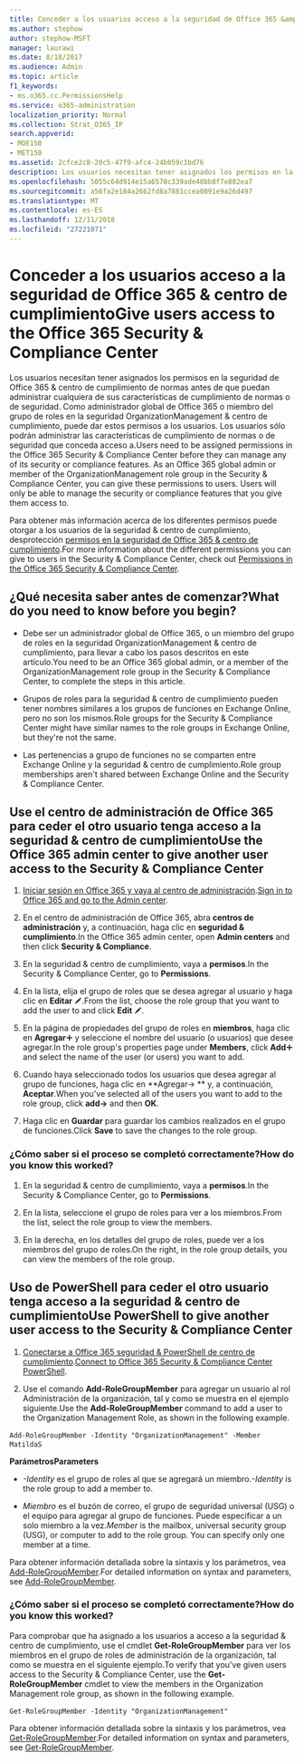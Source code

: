 ```yaml
---
title: Conceder a los usuarios acceso a la seguridad de Office 365 &amp; centro de cumplimiento
ms.author: stephow
author: stephow-MSFT
manager: laurawi
ms.date: 8/18/2017
ms.audience: Admin
ms.topic: article
f1_keywords:
- ms.o365.cc.PermissionsHelp
ms.service: o365-administration
localization_priority: Normal
ms.collection: Strat_O365_IP
search.appverid:
- MOE150
- MET150
ms.assetid: 2cfce2c8-20c5-47f9-afc4-24b059c1bd76
description: Los usuarios necesitan tener asignados los permisos en la seguridad de Office 365 &amp; centro de cumplimiento de normas antes de que puedan administrar cualquiera de sus características de cumplimiento de normas o de seguridad.
ms.openlocfilehash: 5055c64d914e15a6570c339ade48bb8f7e802ea7
ms.sourcegitcommit: a56fa2e184a2662fd8a7881ccea0891e9a26d497
ms.translationtype: MT
ms.contentlocale: es-ES
ms.lasthandoff: 12/11/2018
ms.locfileid: "27221071"
---
```

# <a name="give-users-access-to-the-office-365-security-amp-compliance-center"></a><span data-ttu-id="4b1b0-103">Conceder a los usuarios acceso a la seguridad de Office 365 &amp; centro de cumplimiento</span><span class="sxs-lookup"><span data-stu-id="4b1b0-103">Give users access to the Office 365 Security &amp; Compliance Center</span></span>

<span data-ttu-id="4b1b0-p101">Los usuarios necesitan tener asignados los permisos en la seguridad de Office 365 &amp; centro de cumplimiento de normas antes de que puedan administrar cualquiera de sus características de cumplimiento de normas o de seguridad. Como administrador global de Office 365 o miembro del grupo de roles en la seguridad OrganizationManagement &amp; centro de cumplimiento, puede dar estos permisos a los usuarios. Los usuarios sólo podrán administrar las características de cumplimiento de normas o de seguridad que conceda acceso a.</span><span class="sxs-lookup"><span data-stu-id="4b1b0-p101">Users need to be assigned permissions in the Office 365 Security &amp; Compliance Center before they can manage any of its security or compliance features. As an Office 365 global admin or member of the OrganizationManagement role group in the Security &amp; Compliance Center, you can give these permissions to users. Users will only be able to manage the security or compliance features that you give them access to.</span></span> 
  
<span data-ttu-id="4b1b0-107">Para obtener más información acerca de los diferentes permisos puede otorgar a los usuarios de la seguridad &amp; centro de cumplimiento, desprotección [permisos en la seguridad de Office 365 &amp; centro de cumplimiento](permissions-in-the-security-and-compliance-center.md).</span><span class="sxs-lookup"><span data-stu-id="4b1b0-107">For more information about the different permissions you can give to users in the Security &amp; Compliance Center, check out [Permissions in the Office 365 Security &amp; Compliance Center](permissions-in-the-security-and-compliance-center.md).</span></span>
  
## <a name="what-do-you-need-to-know-before-you-begin"></a><span data-ttu-id="4b1b0-108">¿Qué necesita saber antes de comenzar?</span><span class="sxs-lookup"><span data-stu-id="4b1b0-108">What do you need to know before you begin?</span></span>

- <span data-ttu-id="4b1b0-109">Debe ser un administrador global de Office 365, o un miembro del grupo de roles en la seguridad OrganizationManagement &amp; centro de cumplimiento, para llevar a cabo los pasos descritos en este artículo.</span><span class="sxs-lookup"><span data-stu-id="4b1b0-109">You need to be an Office 365 global admin, or a member of the OrganizationManagement role group in the Security &amp; Compliance Center, to complete the steps in this article.</span></span>
    
- <span data-ttu-id="4b1b0-110">Grupos de roles para la seguridad &amp; centro de cumplimiento pueden tener nombres similares a los grupos de funciones en Exchange Online, pero no son los mismos.</span><span class="sxs-lookup"><span data-stu-id="4b1b0-110">Role groups for the Security &amp; Compliance Center might have similar names to the role groups in Exchange Online, but they're not the same.</span></span> 
    
- <span data-ttu-id="4b1b0-111">Las pertenencias a grupo de funciones no se comparten entre Exchange Online y la seguridad &amp; centro de cumplimiento.</span><span class="sxs-lookup"><span data-stu-id="4b1b0-111">Role group memberships aren't shared between Exchange Online and the Security &amp; Compliance Center.</span></span>
    
## <a name="use-the-office-365-admin-center-to-give-another-user-access-to-the-security-amp-compliance-center"></a><span data-ttu-id="4b1b0-112">Use el centro de administración de Office 365 para ceder el otro usuario tenga acceso a la seguridad &amp; centro de cumplimiento</span><span class="sxs-lookup"><span data-stu-id="4b1b0-112">Use the Office 365 admin center to give another user access to the Security &amp; Compliance Center</span></span>

1. <span data-ttu-id="4b1b0-113">[Iniciar sesión en Office 365 y vaya al centro de administración](https://go.microsoft.com/fwlink/p/?LinkId=525275).</span><span class="sxs-lookup"><span data-stu-id="4b1b0-113">[Sign in to Office 365 and go to the Admin center](https://go.microsoft.com/fwlink/p/?LinkId=525275).</span></span>
    
2. <span data-ttu-id="4b1b0-114">En el centro de administración de Office 365, abra **centros de administración** y, a continuación, haga clic en **seguridad &amp; cumplimiento**.</span><span class="sxs-lookup"><span data-stu-id="4b1b0-114">In the Office 365 admin center, open **Admin centers** and then click **Security &amp; Compliance**.</span></span> 
    
3. <span data-ttu-id="4b1b0-115">En la seguridad &amp; centro de cumplimiento, vaya a **permisos**.</span><span class="sxs-lookup"><span data-stu-id="4b1b0-115">In the Security &amp; Compliance Center, go to **Permissions**.</span></span>
    
4. <span data-ttu-id="4b1b0-116">En la lista, elija el grupo de roles que se desea agregar al usuario y haga clic en **Editar** ![icono Editar](media/O365_MDM_CreatePolicy_EditIcon.gif).</span><span class="sxs-lookup"><span data-stu-id="4b1b0-116">From the list, choose the role group that you want to add the user to and click **Edit** ![Edit icon](media/O365_MDM_CreatePolicy_EditIcon.gif).</span></span>
    
5. <span data-ttu-id="4b1b0-117">En la página de propiedades del grupo de roles en **miembros**, haga clic en **Agregar**![icono Agregar](media/ITPro-EAC-AddIcon.gif) y seleccione el nombre del usuario (o usuarios) que desee agregar.</span><span class="sxs-lookup"><span data-stu-id="4b1b0-117">In the role group's properties page under **Members**, click **Add**![Add Icon](media/ITPro-EAC-AddIcon.gif) and select the name of the user (or users) you want to add.</span></span> 
    
6. <span data-ttu-id="4b1b0-118">Cuando haya seleccionado todos los usuarios que desea agregar al grupo de funciones, haga clic en \*\*Agregar-\> \*\* y, a continuación, **Aceptar**.</span><span class="sxs-lookup"><span data-stu-id="4b1b0-118">When you've selected all of the users you want to add to the role group, click **add-\>** and then **OK**.</span></span>
    
7. <span data-ttu-id="4b1b0-119">Haga clic en **Guardar** para guardar los cambios realizados en el grupo de funciones.</span><span class="sxs-lookup"><span data-stu-id="4b1b0-119">Click **Save** to save the changes to the role group.</span></span> 
    
### <a name="how-do-you-know-this-worked"></a><span data-ttu-id="4b1b0-120">¿Cómo saber si el proceso se completó correctamente?</span><span class="sxs-lookup"><span data-stu-id="4b1b0-120">How do you know this worked?</span></span>

1. <span data-ttu-id="4b1b0-121">En la seguridad &amp; centro de cumplimiento, vaya a **permisos**.</span><span class="sxs-lookup"><span data-stu-id="4b1b0-121">In the Security &amp; Compliance Center, go to **Permissions**.</span></span>
    
2. <span data-ttu-id="4b1b0-122">En la lista, seleccione el grupo de roles para ver a los miembros.</span><span class="sxs-lookup"><span data-stu-id="4b1b0-122">From the list, select the role group to view the members.</span></span>
    
3. <span data-ttu-id="4b1b0-123">En la derecha, en los detalles del grupo de roles, puede ver a los miembros del grupo de roles.</span><span class="sxs-lookup"><span data-stu-id="4b1b0-123">On the right, in the role group details, you can view the members of the role group.</span></span>
    
## <a name="use-powershell-to-give-another-user-access-to-the-security-amp-compliance-center"></a><span data-ttu-id="4b1b0-124">Uso de PowerShell para ceder el otro usuario tenga acceso a la seguridad &amp; centro de cumplimiento</span><span class="sxs-lookup"><span data-stu-id="4b1b0-124">Use PowerShell to give another user access to the Security &amp; Compliance Center</span></span>

1. <span data-ttu-id="4b1b0-125">[Conectarse a Office 365 seguridad & PowerShell de centro de cumplimiento](https://docs.microsoft.com/en-us/powershell/exchange/office-365-scc/connect-to-scc-powershell/connect-to-scc-powershell?view=exchange-ps).</span><span class="sxs-lookup"><span data-stu-id="4b1b0-125">[Connect to Office 365 Security & Compliance Center PowerShell](https://docs.microsoft.com/en-us/powershell/exchange/office-365-scc/connect-to-scc-powershell/connect-to-scc-powershell?view=exchange-ps).</span></span>
    
2. <span data-ttu-id="4b1b0-126">Use el comando **Add-RoleGroupMember** para agregar un usuario al rol Administración de la organización, tal y como se muestra en el ejemplo siguiente.</span><span class="sxs-lookup"><span data-stu-id="4b1b0-126">Use the **Add-RoleGroupMember** command to add a user to the Organization Management Role, as shown in the following example.</span></span> 
    
  ```
  Add-RoleGroupMember -Identity "OrganizationManagement" -Member MatildaS
  
  ```

 <span data-ttu-id="4b1b0-127">**Parámetros**</span><span class="sxs-lookup"><span data-stu-id="4b1b0-127">**Parameters**</span></span>
  
- <span data-ttu-id="4b1b0-128">_-Identity_ es el grupo de roles al que se agregará un miembro.</span><span class="sxs-lookup"><span data-stu-id="4b1b0-128">_-Identity_ is the role group to add a member to.</span></span> 
    
- <span data-ttu-id="4b1b0-p102">_Miembro_ es el buzón de correo, el grupo de seguridad universal (USG) o el equipo para agregar al grupo de funciones. Puede especificar a un solo miembro a la vez.</span><span class="sxs-lookup"><span data-stu-id="4b1b0-p102">_Member_ is the mailbox, universal security group (USG), or computer to add to the role group. You can specify only one member at a time.</span></span> 
    
<span data-ttu-id="4b1b0-131">Para obtener información detallada sobre la sintaxis y los parámetros, vea [Add-RoleGroupMember](https://go.microsoft.com/fwlink/p/?LinkId=510859).</span><span class="sxs-lookup"><span data-stu-id="4b1b0-131">For detailed information on syntax and parameters, see [Add-RoleGroupMember](https://go.microsoft.com/fwlink/p/?LinkId=510859).</span></span>
  
### <a name="how-do-you-know-this-worked"></a><span data-ttu-id="4b1b0-132">¿Cómo saber si el proceso se completó correctamente?</span><span class="sxs-lookup"><span data-stu-id="4b1b0-132">How do you know this worked?</span></span>

<span data-ttu-id="4b1b0-133">Para comprobar que ha asignado a los usuarios a acceso a la seguridad &amp; centro de cumplimiento, use el cmdlet **Get-RoleGroupMember** para ver los miembros en el grupo de roles de administración de la organización, tal como se muestra en el siguiente ejemplo.</span><span class="sxs-lookup"><span data-stu-id="4b1b0-133">To verify that you've given users access to the Security &amp; Compliance Center, use the **Get-RoleGroupMember** cmdlet to view the members in the Organization Management role group, as shown in the following example.</span></span> 
  
```
Get-RoleGroupMember -Identity "OrganizationManagement"

```

<span data-ttu-id="4b1b0-134">Para obtener información detallada sobre la sintaxis y los parámetros, vea [Get-RoleGroupMember](https://go.microsoft.com/fwlink/p/?LinkId=510860).</span><span class="sxs-lookup"><span data-stu-id="4b1b0-134">For detailed information on syntax and parameters, see [Get-RoleGroupMember](https://go.microsoft.com/fwlink/p/?LinkId=510860).</span></span>
  

